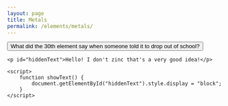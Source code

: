 ```yaml
---
layout: page
title: Metals
permalink: /elements/metals/
---
```


<html lang="en">
<head>
    <meta charset="UTF-8">
    <meta name="viewport" content="width=device-width, initial-scale=1.0">
    <title>Show Text on Button Click</title>
    <style>
        #hiddenText {
            display: none;
            margin-top: 20px;
            font-size: 18px;
            color: green;
        }
    </style>
</head>
<body>
    <button onclick="showText()">What did the 30th element say when someone told it to drop out of school?</button>

    <p id="hiddenText">Hello! I don't zinc that's a very good idea!</p>

    <script>
        function showText() {
            document.getElementById("hiddenText").style.display = "block";
        }
    </script>
</body>
</html>
